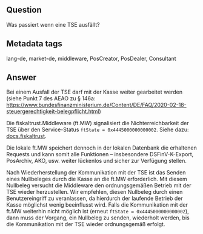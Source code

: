 ## Question

Was passiert wenn eine TSE ausfällt?

## Metadata tags

lang-de, market-de, middleware, PosCreator, PosDealer, Consultant

## Answer

Bei einem Ausfall der TSE darf mit der Kasse weiter gearbeitet werden (siehe Punkt 7 des AEAO zu § 146a: https://www.bundesfinanzministerium.de/Content/DE/FAQ/2020-02-18-steuergerechtigkeit-belegpflicht.html)

Die fiskaltrust.Middleware (ft.MW) signalisiert die Nichterreichbarkeit der TSE über den Service-Status `ftState = 0x4445000000000002`. Siehe dazu: [docs.fiskaltrust](https://github.com/fiskaltrust/interface-doc/blob/master/doc/appendix-de-kassensichv/reference-tables/service-status-ftstate.md).

Die lokale ft.MW speichert dennoch in der lokalen Datenbank die erhaltenen Requests und kann somit alle Funktionen – insbesondere DSFinV-K-Export, PosArchiv, AKO, usw. weiter lückenlos und sicher zur Verfügung stellen.

Nach Wiederherstellung der Kommunikation mit der TSE ist das Senden eines Nullbeleges durch die Kasse an die ft.MW erforderlich. Mit diesem Nullbeleg versucht die Middleware den ordnungsgemäßen Betrieb mit der TSE wieder herzustellen. Wir empfehlen, diesen Nullbeleg durch einen Benutzereingriff zu veranlassen, da hierdurch der laufende Betrieb der Kasse möglichst wenig beeinflusst wird. Falls die Kommunikation mit der ft.MW weiterhin nicht möglich ist (erneut `ftState = 0x4445000000000002`), dann muss der Vorgang, ein Nullbeleg zu senden, wiederholt werden, bis die Kommunikation mit der TSE wieder ordnungsgemäß erfolgt.
